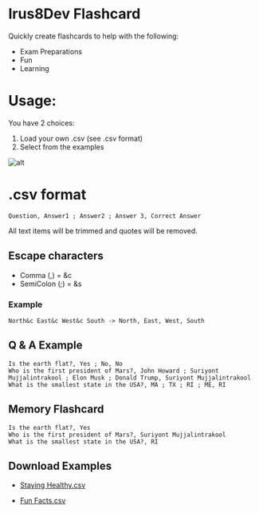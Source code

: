 # Irus8Dev Flashcard 
Quickly create flashcards to help with the following:
- Exam Preparations
- Fun
- Learning
# Usage:
You have 2 choices:
1. Load your own .csv (see .csv format)
2. Select from the examples

![alt](https://flashcard/resource/mainpage.png)

# .csv format
```
Question, Answer1 ; Answer2 ; Answer 3, Correct Answer
```
All text items will be trimmed and quotes will be removed.
## Escape characters
- Comma (,) = &c
- SemiColon (;) = &s
### Example
```text
North&c East&c West&c South -> North, East, West, South
```

## Q & A Example
```text
Is the earth flat?, Yes ; No, No
Who is the first president of Mars?, John Howard ; Suriyont Mujjalintrakool ; Elon Musk ; Donald Trump, Suriyont Mujjalintrakool
What is the smallest state in the USA?, MA ; TX ; RI ; ME, RI
```
## Memory Flashcard
```text
Is the earth flat?, Yes
Who is the first president of Mars?, Suriyont Mujjalintrakool
What is the smallest state in the USA?, RI
```

## Download Examples


- [Staying Healthy.csv](<https://flashcard/resource/samples/Staying Healthy.csv>)

- [Fun Facts.csv](<https://flashcard/resource/samples/Fun Facts.csv>)
